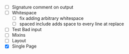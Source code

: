 - [ ] Signature comment on output
- [ ] Whitespace
  - [ ] fix adding arbitrary whitespace
  -[ ] spaced include adds space to every line at replace
-[ ] Test Bad input
-[ ] Mixins
-[ ] Layout
-[x] Single Page
